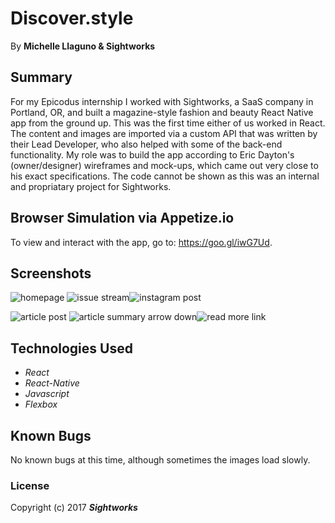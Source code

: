 # Discover.style
By **Michelle Llaguno & Sightworks**


## Summary
For my Epicodus internship I worked with Sightworks, a SaaS company in Portland, OR, and built a magazine-style fashion and beauty React Native app from the ground up. This was the first time either of us worked in React. The content and images are imported via a custom API that was written by their Lead Developer, who also helped with some of the back-end functionality. My role was to build the app according to Eric Dayton's (owner/designer) wireframes and mock-ups, which came out very close to his exact specifications. The code cannot be shown as this was an internal and propriatary project for Sightworks.  

## Browser Simulation via Appetize.io
To view and interact with the app, go to: https://goo.gl/iwG7Ud.

## Screenshots
![homepage](https://user-images.githubusercontent.com/22741694/31693472-a49f76a0-b353-11e7-89bc-3b73e6db5f4a.jpg)
![issue stream](https://user-images.githubusercontent.com/22741694/31693373-1b6903c4-b353-11e7-9b2d-0009283e3e8b.jpg)![instagram post](https://user-images.githubusercontent.com/22741694/31693427-5d6aaa66-b353-11e7-8df1-4973b946fdb8.jpg)

![article post](https://user-images.githubusercontent.com/22741694/31693498-ccc76afc-b353-11e7-8864-44686fdeb2e0.jpg)
![article summary arrow down](https://user-images.githubusercontent.com/22741694/31693420-5106165c-b353-11e7-8190-7985b791108f.jpg)![read more link](https://user-images.githubusercontent.com/22741694/31693588-4d8c4658-b354-11e7-82f9-896b0d3c3a17.jpg)





## Technologies Used
* _React_
* _React-Native_
* _Javascript_
* _Flexbox_

## Known Bugs
No known bugs at this time, although sometimes the images load slowly. 

### License
Copyright (c) 2017 **_Sightworks_**
